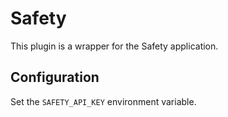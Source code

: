 # Safety

This plugin is a wrapper for the Safety application.

## Configuration

Set the `SAFETY_API_KEY` environment variable.
